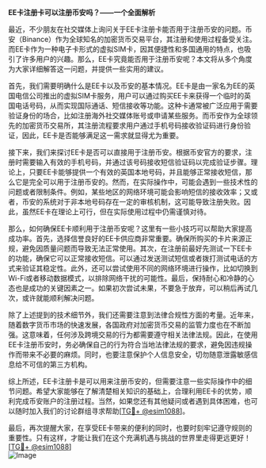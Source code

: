 **EE卡注册卡可以注册币安吗？——一个全面解析**

最近，不少朋友在社交媒体上询问关于EE卡注册卡能否用于注册币安的问题。币安（Binance）作为全球知名的加密货币交易平台，其注册和使用过程备受关注。而EE卡作为一种电子卡形式的虚拟SIM卡，因其便捷性和多国通用的特点，也吸引了许多用户的兴趣。那么，EE卡究竟能否用于注册币安呢？本文将从多个角度为大家详细解答这一问题，并提供一些实用的建议。

首先，我们需要明确什么是EE卡以及币安的基本情况。EE卡是由一家名为EE的英国电信公司推出的虚拟SIM卡服务，用户可以通过购买EE卡来获得一个临时的英国电话号码，从而实现国际通话、短信接收等功能。这种卡通常被广泛应用于需要验证身份的场合，比如注册海外社交媒体账号或申请某些服务。而币安作为全球领先的加密货币交易所，其注册流程要求用户通过手机号码接收验证码进行身份验证，因此，EE卡是否能够满足这一需求就显得尤为重要。

接下来，我们来探讨EE卡是否可以直接用于注册币安。根据币安官方的要求，注册时需要输入有效的手机号码，并通过该号码接收短信验证码以完成验证步骤。理论上，只要EE卡能够提供一个有效的英国本地号码，并且能够正常接收短信，那么它是完全可以用于注册币安的。然而，在实际操作中，可能会遇到一些技术性的问题或者限制条件。例如，某些地区的网络环境可能会影响短信的接收效率；又或者，币安的系统对于非本地号码存在一定的审核机制，这可能导致注册失败。因此，虽然EE卡在理论上可行，但在实际使用过程中仍需谨慎对待。

那么，如何确保EE卡顺利用于注册币安呢？这里有一些小技巧可以帮助大家提高成功率。首先，选择信誉良好的EE卡供应商非常重要。确保所购买的卡片来源正规，避免因质量问题而导致无法正常使用。其次，在注册前最好先测试一下EE卡的功能，确保它可以正常接收短信。可以通过发送测试短信或者拨打测试电话的方式来验证其稳定性。此外，还可以尝试使用不同的网络环境进行操作，比如切换到Wi-Fi或者移动数据模式，以排除网络干扰的可能性。最后，保持耐心和冷静的心态也是成功的关键因素之一。如果初次尝试未果，不要急于放弃，可以稍后再试几次，或许就能顺利解决问题。

除了上述提到的技术细节外，我们还需要注意到法律合规性方面的考量。近年来，随着数字货币市场的快速发展，各国政府对加密货币交易的监管力度也在不断加强。这意味着，任何涉及跨境交易的行为都需要遵守相关法律法规。因此，在使用EE卡注册币安时，务必确保自己的行为符合当地法律法规的要求，避免因违规操作而带来不必要的麻烦。同时，也要注意保护个人信息安全，切勿随意泄露敏感信息给不可信的第三方机构。

综上所述，EE卡注册卡是可以用来注册币安的，但需要注意一些实际操作中的细节问题。希望大家能够在了解清楚相关知识的基础上，合理利用EE卡的优势，顺利完成币安账户的注册过程。当然，如果您还有其他疑问或者遇到具体困难，也可以随时加入我们的讨论群组寻求帮助[[TG💪+ @esim1088](https://t.me/s/esim1088)]。

最后，再次提醒大家，在享受EE卡带来的便利的同时，也要时刻牢记遵守规则的重要性。只有这样，才能让我们在这个充满机遇与挑战的世界里走得更远更好！[[TG💪+ @esim1088](https://t.me/s/esim1088)]  
![Image](https://i.postimg.cc/4NQfJmqS/Snipaste-2025-05-13-00-14-12.png)